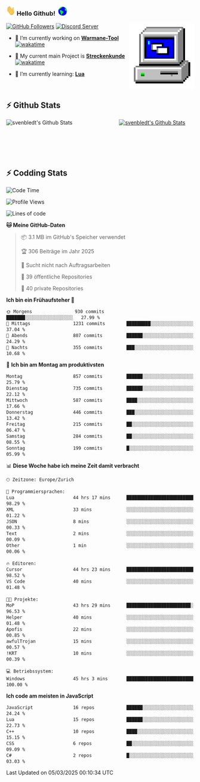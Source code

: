### <img src="https://github.com/svenbledt/svenbledt/blob/main/Assets/Hi.gif" height="28" width="24"> **Hello Github!** &nbsp;<img src="https://github.com/svenbledt/svenbledt/blob/main/Assets/Earth.gif" height="24" width="24">
[![GitHub Followers](https://img.shields.io/github/followers/svenbledt?label=Follow&style=flat-squaree&logo=github&labelColor=black&color=black&cacheSeconds=5)](https://github.com/svenbledt)
[![Discord Server](https://img.shields.io/discord/443405445831327754?style=flat-squeree&logo=discord&logoColor=white&label=Trojan%20Rotations%20Server&labelColor=black&color=gray&cacheSeconds=3650)](https://discord.gg/c6GZKjVhxw)
<img align="right" alt="PC GIF" src="https://github.com/svenbledt/svenbledt/blob/main/Assets/PC.gif" width="175" />

<p>

 - 🔭 I’m currently working on **[Warmane-Tool](https://github.com/svenbledt/Warmane-Bot)** [![wakatime](https://wakatime.com/badge/user/eb1cebc0-6a00-4f39-ab37-6770a4331515/project/b1c02622-6489-4920-898c-6e91c5bba727.svg)](https://wakatime.com/badge/user/eb1cebc0-6a00-4f39-ab37-6770a4331515/project/b1c02622-6489-4920-898c-6e91c5bba727)
 - 🔭 My current main Project is **[Streckenkunde](https://github.com/Streckenkunde)** [![wakatime](https://wakatime.com/badge/user/eb1cebc0-6a00-4f39-ab37-6770a4331515/project/8c10f4f0-0d09-4e0e-b526-eec4de9936b6.svg)](https://wakatime.com/badge/user/eb1cebc0-6a00-4f39-ab37-6770a4331515/project/8c10f4f0-0d09-4e0e-b526-eec4de9936b6)

 - 🌱 I’m currently learning: **[Lua](https://www.lua.org/)**
 
</p>

<br>

## :zap: Github Stats

<a href="https://github.com/svenbledt">
  <img align="left" src="https://github-readme-stats.vercel.app/api?username=svenbledt&show_icons=true&title_color=c9d1d9&icon_color=58a6da&text_color=c9d1d9&bg_color=0d1117&hide=issues" alt="svenbledt's Github Stats" width="60%">
 </a>
 <a href="https://github.com/svenbledt">
 <img src="https://github-readme-stats.vercel.app/api/top-langs/?username=svenbledt&show_icons=true&title_color=c9d1d9&icon_color=58a6da&text_color=c9d1d9&bg_color=0d1117" alt="svenbledt's Github Stats" width="35%">
 </a>

<br> <br> <br> <br> 
## :zap: Codding Stats

<!--START_SECTION:waka-->
![Code Time](http://img.shields.io/badge/Code%20Time-537%20hrs%202%20mins-blue)

![Profile Views](http://img.shields.io/badge/Profilansichten-0-blue)

![Lines of code](https://img.shields.io/badge/Seit%20Hallo%20Welt%20habe%20ich%20geschrieben-29.3%20million%20Codezeilen-blue)

**🐱 Meine GitHub-Daten** 

> 📦 3.1 MB im GitHub's Speicher verwendet 
 > 
> 🏆 306 Beiträge im Jahr 2025
 > 
> 🚫 Sucht nicht nach Auftragsarbeiten
 > 
> 📜 39 öffentliche Repositories 
 > 
> 🔑 40 private Repositories 
 > 
**Ich bin ein Frühaufsteher 🐤** 

```text
🌞 Morgens                930 commits         ███████░░░░░░░░░░░░░░░░░░   27.99 % 
🌆 Mittags                1231 commits        █████████░░░░░░░░░░░░░░░░   37.04 % 
🌃 Abends                 807 commits         ██████░░░░░░░░░░░░░░░░░░░   24.29 % 
🌙 Nachts                 355 commits         ███░░░░░░░░░░░░░░░░░░░░░░   10.68 % 
```
📅 **Ich bin am Montag am produktivsten** 

```text
Montag                   857 commits         ██████░░░░░░░░░░░░░░░░░░░   25.79 % 
Dienstag                 735 commits         ██████░░░░░░░░░░░░░░░░░░░   22.12 % 
Mittwoch                 587 commits         ████░░░░░░░░░░░░░░░░░░░░░   17.66 % 
Donnerstag               446 commits         ███░░░░░░░░░░░░░░░░░░░░░░   13.42 % 
Freitag                  215 commits         ██░░░░░░░░░░░░░░░░░░░░░░░   06.47 % 
Samstag                  284 commits         ██░░░░░░░░░░░░░░░░░░░░░░░   08.55 % 
Sonntag                  199 commits         █░░░░░░░░░░░░░░░░░░░░░░░░   05.99 % 
```


📊 **Diese Woche habe ich meine Zeit damit verbracht** 

```text
🕑︎ Zeitzone: Europe/Zurich

💬 Programmiersprachen: 
Lua                      44 hrs 17 mins      █████████████████████████   98.29 % 
XML                      33 mins             ░░░░░░░░░░░░░░░░░░░░░░░░░   01.22 % 
JSON                     8 mins              ░░░░░░░░░░░░░░░░░░░░░░░░░   00.33 % 
Text                     2 mins              ░░░░░░░░░░░░░░░░░░░░░░░░░   00.09 % 
Other                    1 min               ░░░░░░░░░░░░░░░░░░░░░░░░░   00.06 % 

🔥 Editoren: 
Cursor                   44 hrs 23 mins      █████████████████████████   98.52 % 
VS Code                  40 mins             ░░░░░░░░░░░░░░░░░░░░░░░░░   01.48 % 

🐱‍💻 Projekte: 
MoP                      43 hrs 29 mins      ████████████████████████░   96.53 % 
Helper                   40 mins             ░░░░░░░░░░░░░░░░░░░░░░░░░   01.48 % 
Apofis                   22 mins             ░░░░░░░░░░░░░░░░░░░░░░░░░   00.85 % 
awfulTrojan              15 mins             ░░░░░░░░░░░░░░░░░░░░░░░░░   00.57 % 
!KRT                     10 mins             ░░░░░░░░░░░░░░░░░░░░░░░░░   00.39 % 

💻 Betriebssystem: 
Windows                  45 hrs 3 mins       █████████████████████████   100.00 % 
```

**Ich code am meisten in JavaScript** 

```text
JavaScript               16 repos            ██████░░░░░░░░░░░░░░░░░░░   24.24 % 
Lua                      15 repos            ██████░░░░░░░░░░░░░░░░░░░   22.73 % 
C++                      10 repos            ████░░░░░░░░░░░░░░░░░░░░░   15.15 % 
CSS                      6 repos             ██░░░░░░░░░░░░░░░░░░░░░░░   09.09 % 
C#                       2 repos             █░░░░░░░░░░░░░░░░░░░░░░░░   03.03 % 
```




 Last Updated on 05/03/2025 00:10:34 UTC
<!--END_SECTION:waka-->
